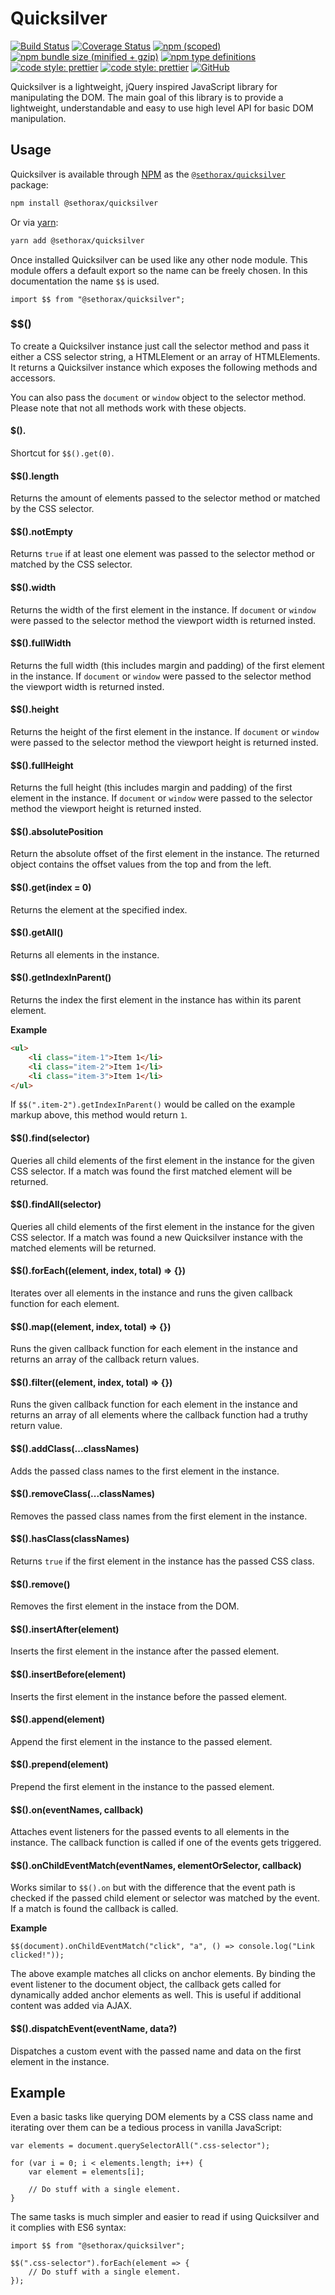 # Quicksilver

[![Build Status](https://travis-ci.org/Sethorax/quicksilver.svg?branch=master)](https://travis-ci.org/Sethorax/quicksilver)
[![Coverage Status](https://coveralls.io/repos/github/Sethorax/quicksilver/badge.svg?branch=master)](https://coveralls.io/github/Sethorax/quicksilver?branch=master)
[![npm (scoped)](https://img.shields.io/npm/v/@sethorax/quicksilver.svg)](https://www.npmjs.com/package/@sethorax/quicksilver)
[![npm bundle size (minified + gzip)](https://img.shields.io/bundlephobia/minzip/@sethorax/quicksilver.svg)](https://www.npmjs.com/package/@sethorax/quicksilver)
[![npm type definitions](https://img.shields.io/npm/types/@sethorax/quicksilver.svg)](https://www.typescriptlang.org/)
[![code style: prettier](https://img.shields.io/badge/code_style-prettier-ff69b4.svg)](https://github.com/prettier/prettier)
[![code style: prettier](https://img.shields.io/badge/%20%20%F0%9F%93%A6%F0%9F%9A%80-semantic--release-e10079.svg)](https://github.com/semantic-release/semantic-release)
[![GitHub](https://img.shields.io/github/license/sethorax/quicksilver.svg)](LICENSE.md)


Quicksilver is a lightweight, jQuery inspired JavaScript library for manipulating the DOM. The main goal of this library is to provide a lightweight, understandable and easy to use high level API for basic DOM manipulation.

## Usage

Quicksilver is available through [NPM](http://npmjs.com) as the [`@sethorax/quicksilver`](https://www.npmjs.com/package/@sethorax/quicksilver) package:

```sh
npm install @sethorax/quicksilver
```

Or via [yarn](https://yarnpkg.com):

```sh
yarn add @sethorax/quicksilver
```

Once installed Quicksilver can be used like any other node module. This module offers a default export so the name can be freely chosen. In this documentation the name `$$` is used.

```JS
import $$ from "@sethorax/quicksilver";
```

### $$()

To create a Quicksilver instance just call the selector method and pass it either a CSS selector string, a HTMLElement or an array of HTMLElements. It returns a Quicksilver instance which exposes the following methods and accessors.

You can also pass the `document` or `window` object to the selector method. Please note that not all methods work with these objects.

#### $$().$

Shortcut for `$$().get(0)`.

#### $$().length

Returns the amount of elements passed to the selector method or matched by the CSS selector.

#### $$().notEmpty

Returns `true` if at least one element was passed to the selector method or matched by the CSS selector.

#### $$().width

Returns the width of the first element in the instance. If `document` or `window` were passed to the selector method the viewport width is returned insted.

#### $$().fullWidth

Returns the full width (this includes margin and padding) of the first element in the instance. If `document` or `window` were passed to the selector method the viewport width is returned insted.

#### $$().height

Returns the height of the first element in the instance. If `document` or `window` were passed to the selector method the viewport height is returned insted.

#### $$().fullHeight

Returns the full height (this includes margin and padding) of the first element in the instance. If `document` or `window` were passed to the selector method the viewport height is returned insted.

#### $$().absolutePosition

Return the absolute offset of the first element in the instance. The returned object contains the offset values from the top and from the left.

#### $$().get(index = 0)

Returns the element at the specified index.

#### $$().getAll()

Returns all elements in the instance.

#### $$().getIndexInParent()

Returns the index the first element in the instance has within its parent element.

**Example**

```HTML
<ul>
    <li class="item-1">Item 1</li>
    <li class="item-2">Item 1</li>
    <li class="item-3">Item 1</li>
</ul>
```

If `$$(".item-2").getIndexInParent()` would be called on the example markup above, this method would return `1`.

#### $$().find(selector)

Queries all child elements of the first element in the instance for the given CSS selector. If a match was found the first matched element will be returned.

#### $$().findAll(selector)

Queries all child elements of the first element in the instance for the given CSS selector. If a match was found a new Quicksilver instance with the matched elements will be returned.

#### $$().forEach((element, index, total) => {})

Iterates over all elements in the instance and runs the given callback function for each element.

#### $$().map((element, index, total) => {})

Runs the given callback function for each element in the instance and returns an array of the callback return values.

#### $$().filter((element, index, total) => {})

Runs the given callback function for each element in the instance and returns an array of all elements where the callback function had a truthy return value.

#### $$().addClass(...classNames)

Adds the passed class names to the first element in the instance.

#### $$().removeClass(...classNames)

Removes the passed class names from the first element in the instance.

#### $$().hasClass(classNames)

Returns `true` if the first element in the instance has the passed CSS class. 

#### $$().remove()

Removes the first element in the instace from the DOM.

#### $$().insertAfter(element)

Inserts the first element in the instance after the passed element.

#### $$().insertBefore(element)

Inserts the first element in the instance before the passed element.

#### $$().append(element)

Append the first element in the instance to the passed element.

#### $$().prepend(element)

Prepend the first element in the instance to the passed element.

#### $$().on(eventNames, callback)

Attaches event listeners for the passed events to all elements in the instance. The callback function is called if one of the events gets triggered.

#### $$().onChildEventMatch(eventNames, elementOrSelector, callback)

Works similar to `$$().on` but with the difference that the event path is checked if the passed child element or selector was matched by the event. If a match is found the callback is called.  

**Example**

```JS
$$(document).onChildEventMatch("click", "a", () => console.log("Link clicked!"));
```

The above example matches all clicks on anchor elements. By binding the event listener to the document object, the callback gets called for dynamically added anchor elements as well.
This is useful if additional content was added via AJAX. 

#### $$().dispatchEvent(eventName, data?)

Dispatches a custom event with the passed name and data on the first element in the instance.


## Example

Even a basic tasks like querying DOM elements by a CSS class name and iterating over them can be a tedious process in vanilla JavaScript:

```JS
var elements = document.querySelectorAll(".css-selector");

for (var i = 0; i < elements.length; i++) {
    var element = elements[i];

    // Do stuff with a single element.
}
```

The same tasks is much simpler and easier to read if using Quicksilver and it complies with ES6 syntax:

```JS
import $$ from "@sethorax/quicksilver";

$$(".css-selector").forEach(element => {
    // Do stuff with a single element.
});
```